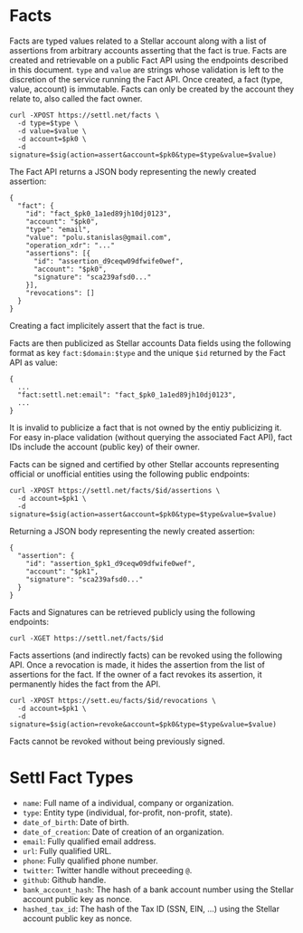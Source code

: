 # Facts

Facts are typed values related to a Stellar account along with a list of
assertions from arbitrary accounts asserting that the fact is true. Facts are
created and retrievable on a public Fact API using the endpoints described in
this document. `type` and `value` are strings whose validation is left to the
discretion of the service running the Fact API. Once created, a fact (type,
value, account) is immutable. Facts can only be created by the account they
relate to, also called the fact owner.

```
curl -XPOST https://settl.net/facts \
  -d type=$type \
  -d value=$value \
  -d account=$pk0 \
  -d signature=$sig(action=assert&account=$pk0&type=$type&value=$value)
```

The Fact API returns a JSON body representing the newly created assertion:

```
{
  "fact": {
    "id": "fact_$pk0_1a1ed89jh10dj0123",
    "account": "$pk0",
    "type": "email",
    "value": "polu.stanislas@gmail.com",
    "operation_xdr": "..."
    "assertions": [{
      "id": "assertion_d9ceqw09dfwife0wef",
      "account": "$pk0",
      "signature": "sca239afsd0..."
    }],
    "revocations": []
  }
}
```
Creating a fact implicitely assert that the fact is true.

Facts are then publicized as Stellar accounts Data fields using the following
format as key `fact:$domain:$type` and the unique `$id` returned by the
Fact API as value:

```
{
  ...
  "fact:settl.net:email": "fact_$pk0_1a1ed89jh10dj0123",
  ...
}

```
It is invalid to publicize a fact that is not owned by the entiy publicizing
it. For easy in-place validation (without querying the associated Fact API),
fact IDs include the account (public key) of their owner.

Facts can be signed and certified by other Stellar accounts representing
official or unofficial entities using the following public endpoints:

```
curl -XPOST https://settl.net/facts/$id/assertions \
  -d account=$pk1 \
  -d signature=$sig(action=assert&account=$pk0&type=$type&value=$value)
```

Returning a JSON body representing the newly created assertion:
```
{
  "assertion": {
    "id": "assertion_$pk1_d9ceqw09dfwife0wef",
    "account": "$pk1",
    "signature": "sca239afsd0..."
  }
}
```

Facts and Signatures can be retrieved publicly using the following endpoints:

```
curl -XGET https://settl.net/facts/$id
```

Facts assertions (and indirectly facts) can be revoked using the following API.
Once a revocation is made, it hides the assertion from the list of assertions
for the fact. If the owner of a fact revokes its assertion, it permanently
hides the fact from the API.

```
curl -XPOST https://sett.eu/facts/$id/revocations \
  -d account=$pk1 \
  -d signature=$sig(action=revoke&account=$pk0&type=$type&value=$value)
```

Facts cannot be revoked without being previously signed.

# Settl Fact Types

- `name`: Full name of a individual, company or organization.
- `type`: Entity type (individual, for-profit, non-profit, state).
- `date_of_birth`: Date of birth.
- `date_of_creation`: Date of creation of an organization.
- `email`: Fully qualified email address.
- `url`: Fully qualified URL.
- `phone`: Fully qualified phone number.
- `twitter`: Twitter handle without preceeding `@`.
- `github`: Github handle.
- `bank_account_hash`: The hash of a bank account number using the Stellar
   account public key as nonce.
- `hashed_tax_id`: The hash of the Tax ID (SSN, EIN, ...) using the Stellar
   account public key as nonce.


